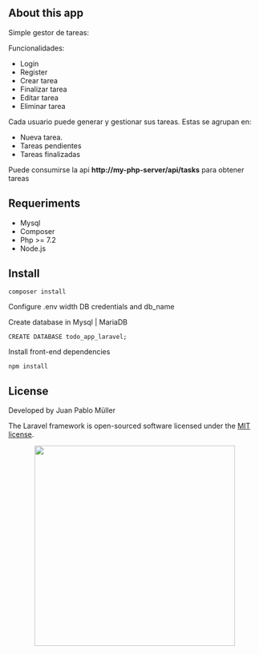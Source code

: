 
## About this app

Simple gestor de tareas:

Funcionalidades:
- Login
- Register
- Crear tarea
- Finalizar tarea
- Editar tarea
- Eliminar tarea

Cada usuario puede generar y gestionar sus tareas.
Estas se agrupan en:
 - Nueva tarea. 
 - Tareas pendientes
 - Tareas finalizadas
 

Puede consumirse la api **http://my-php-server/api/tasks** para obtener tareas

## Requeriments
- Mysql
- Composer
- Php >= 7.2
- Node.js


## Install
`composer install`

Configure .env width DB credentials and db_name

Create database in Mysql | MariaDB

`CREATE DATABASE todo_app_laravel;`

Install front-end dependencies

`npm install`


## License
Developed by Juan Pablo Müller

The Laravel framework is open-sourced software licensed under the [MIT license](https://opensource.org/licenses/MIT).
<p align="center"><img src="https://res.cloudinary.com/dtfbvvkyp/image/upload/v1566331377/laravel-logolockup-cmyk-red.svg" width="400"></p>
